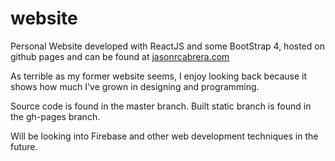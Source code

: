 # website
Personal Website developed with ReactJS and some BootStrap 4, hosted on github pages and can be found at <a href = "https://jasonrcabrera.com"> jasonrcabrera.com </a>

As terrible as my former website seems, I enjoy looking back because it shows how much I've grown in designing and programming. 

Source code is found in the master branch. Built static branch is found in the gh-pages branch.

Will be looking into Firebase and other web development techniques in the future. 

